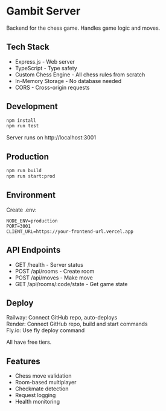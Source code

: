 # Gambit Server

Backend for the chess game. Handles game logic and moves.

## Tech Stack

- Express.js - Web server
- TypeScript - Type safety
- Custom Chess Engine - All chess rules from scratch
- In-Memory Storage - No database needed
- CORS - Cross-origin requests

## Development

```bash
npm install
npm run test
```

Server runs on http://localhost:3001

## Production

```bash
npm run build
npm run start:prod
```

## Environment

Create .env:

```env
NODE_ENV=production
PORT=3001
CLIENT_URL=https://your-frontend-url.vercel.app
```

## API Endpoints

- GET /health - Server status
- POST /api/rooms - Create room
- POST /api/moves - Make move
- GET /api/rooms/:code/state - Get game state

## Deploy

Railway: Connect GitHub repo, auto-deploys  
Render: Connect GitHub repo, build and start commands  
Fly.io: Use fly deploy command

All have free tiers.

## Features

- Chess move validation
- Room-based multiplayer
- Checkmate detection
- Request logging
- Health monitoring
